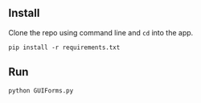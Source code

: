 
## Install

Clone the repo using command line and `cd` into the app.

```
pip install -r requirements.txt
```

## Run

```
python GUIForms.py
```
